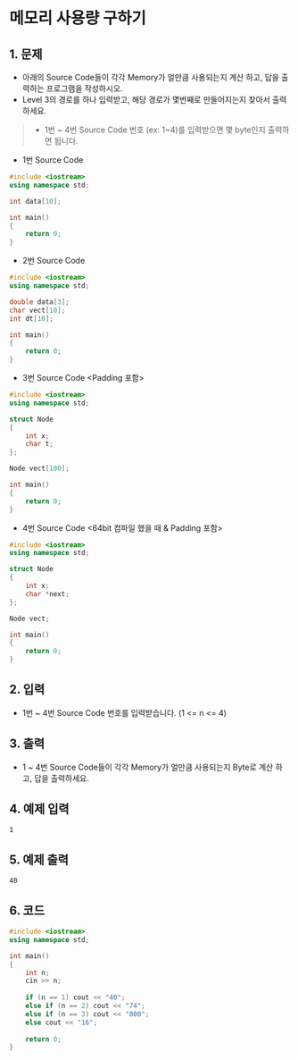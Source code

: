 # 메모리 사용량 구하기

## 1. 문제

- 아래의 Source Code들이 각각 Memory가 얼만큼 사용되는지 계산 하고, 답을 출력하는 프로그램을 작성하시오.
- Level 3의 경로를 하나 입력받고, 해당 경로가 몇번째로 만들어지는지 찾아서 출력하세요.

> - 1번 ~ 4번 Source Code 번호 (ex: 1~4)를 입력받으면 몇 byte인지 출력하면 됩니다.

- 1번 Source Code

```c++
#include <iostream>
using namespace std;

int data[10];

int main()
{
	return 0;
}
```

- 2번 Source Code

```c++
#include <iostream>
using namespace std;

double data[3];
char vect[10];
int dt[10];

int main()
{
	return 0;
}
```

- 3번 Source Code <Padding 포함>

```c++
#include <iostream>
using namespace std;

struct Node
{
	int x;
	char t;
};

Node vect[100];

int main()
{
	return 0;
}
```

- 4번 Source Code <64bit 컴파일 했을 때 & Padding 포함>

```cpp
#include <iostream>
using namespace std;

struct Node
{
	int x;
	char *next;
};

Node vect;

int main()
{
	return 0;
}
```


## 2. 입력

- 1번 ~ 4번 Source Code 번호를 입력받습니다. (1 <= n <= 4)

## 3. 출력

- 1 ~ 4번 Source Code들이 각각 Memory가 얼만큼 사용되는지 Byte로 계산 하고, 답을 출력하세요.


## 4. 예제 입력
```
1
```

## 5. 예제 출력
```
40
```

## 6. 코드

```c++
#include <iostream>
using namespace std;

int main()
{
    int n;
    cin >> n;
    
    if (n == 1) cout << "40";
    else if (n == 2) cout << "74";
    else if (n == 3) cout << "800";
    else cout << "16";
    
    return 0;
}
```
